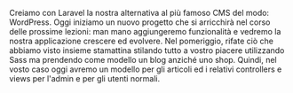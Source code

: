 Creiamo con Laravel la nostra alternativa al più famoso CMS del modo: WordPress.
Oggi iniziamo un nuovo progetto che si arricchirà nel corso delle prossime lezioni: man mano aggiungeremo funzionalità e vedremo la nostra applicazione crescere ed evolvere.
Nel pomeriggio, rifate ciò che abbiamo visto insieme stamattina stilando tutto a vostro piacere utilizzando Sass ma prendendo come modello un blog anziché uno shop.
Quindi, nel vosto caso oggi avremo un modello per gli articoli ed i relativi controllers e views per l'admin e per gli utenti normali.
